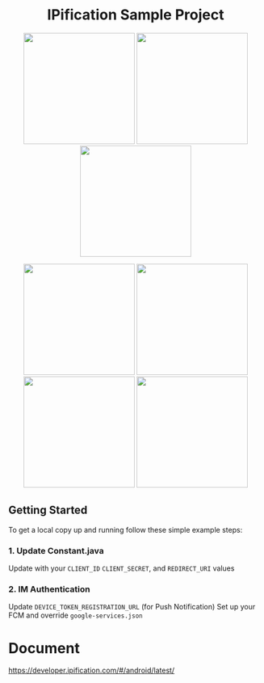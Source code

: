 
<h1 align="center">IPification Sample Project</h1>

<p align="center">

<img src='https://user-images.githubusercontent.com/4114159/152466467-55a3d411-9206-4975-95fd-868f7b0ed081.png' width='220'>
<img src='https://user-images.githubusercontent.com/4114159/152466836-9da8ee53-7bd3-4c1e-b4c5-4b10dc328d44.png' width='220'>
<img src='https://user-images.githubusercontent.com/4114159/152466843-85e0da80-4337-4ef8-a1a3-54df9189de2b.png' width='220'>

</p>
<p align="center">

<img src='https://user-images.githubusercontent.com/4114159/152466467-55a3d411-9206-4975-95fd-868f7b0ed081.png' width='220'>
<img src='https://user-images.githubusercontent.com/4114159/152466933-805eedac-9414-48f7-821c-f1dc21be4dfe.png' width='220'>
<img src='https://user-images.githubusercontent.com/4114159/152467595-8e5c7933-01b6-4b9f-b2f5-dee9a133fdf7.png' width='220'>
<img src='https://user-images.githubusercontent.com/4114159/152466843-85e0da80-4337-4ef8-a1a3-54df9189de2b.png' width='220'>
</p>



<!-- GETTING STARTED -->

<!-- GETTING STARTED -->
## Getting Started

To get a local copy up and running follow these simple example steps:


### 1. Update Constant.java
Update with your `CLIENT_ID` `CLIENT_SECRET`, and `REDIRECT_URI` values

### 2. IM Authentication
Update `DEVICE_TOKEN_REGISTRATION_URL` (for Push Notification)
Set up your FCM and override `google-services.json`

  



# Document
https://developer.ipification.com/#/android/latest/

